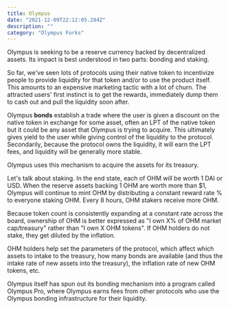 ```yaml
---
title: Olympus
date: "2021-12-09T22:12:05.284Z"
description: ""
category: "Olympus Forks"
---
```


Olympus is seeking to be a reserve currency backed by decentralized assets. Its impact is best understood in two parts: bonding and staking.

So far, we've seen lots of protocols using their native token to incentivize people to provide liquidity for that token and/or to use the product itself. This amounts to an expensive marketing tactic with a lot of churn. The attracted users' first instinct is to get the rewards, immediately dump them to cash out and pull the liquidity soon after.

Olympus **bonds** establish a trade where the user is given a discount on the native token in exchange for some asset, often an LPT of the native token but it could be any asset that Olympus is trying to acquire. This ultimately gives yield to the user while giving control of the liquidity to the protocol. Secondarily, because the protocol owns the liquidity, it will earn the LPT fees, and liquidity will be generally more stable.

Olympus uses this mechanism to acquire the assets for its treasury.

Let's talk about staking. In the end state, each of OHM will be worth 1 DAI or USD. When the reserve assets backing 1 OHM are worth more than $1, Olympus will continue to mint OHM by distributing a constant reward rate % to everyone staking OHM. Every 8 hours, OHM stakers receive more OHM.

Because token count is consistently expanding at a constant rate across the board, ownership of OHM is better expressed as "I own X% of OHM market cap/treasury" rather than "I own X OHM tokens". If OHM holders do not stake, they get diluted by the inflation.

OHM holders help set the parameters of the protocol, which affect which assets to intake to the treasury, how many bonds are available (and thus the intake rate of new assets into the treasury), the inflation rate of new OHM tokens, etc.

Olympus itself has spun out its bonding mechanism into a program called Olympus Pro, where Olympus earns fees from other protocols who use the Olympus bonding infrastructure for their liquidity.
